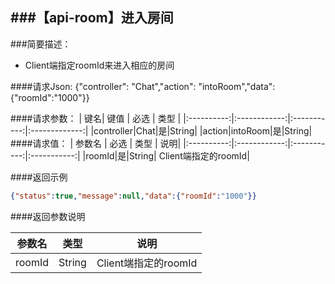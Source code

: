 ###【api-room】进入房间
---
###简要描述：
* Client端指定roomId来进入相应的房间

####请求Json:
    {"controller": "Chat","action": "intoRoom","data":{"roomId":"1000"}}

####请求参数：
| 键名| 键值 | 必选 | 类型 | 
|:----------:|:------------:|:-----------:|:-------------:|
|controller|Chat|是|String|
|action|intoRoom|是|String|
####请求值：
| 参数名 | 必选 | 类型 | 说明|
|:----------:|:------------:|:-----------:|:-----------:|
|roomId|是|String| Client端指定的roomId|

####返回示例

```json
{"status":true,"message":null,"data":{"roomId":"1000"}}
```

####返回参数说明

| 参数名  | 类型 | 说明|
|:----------:|:------------:|:-----------:|
|roomId|String| Client端指定的roomId|


 